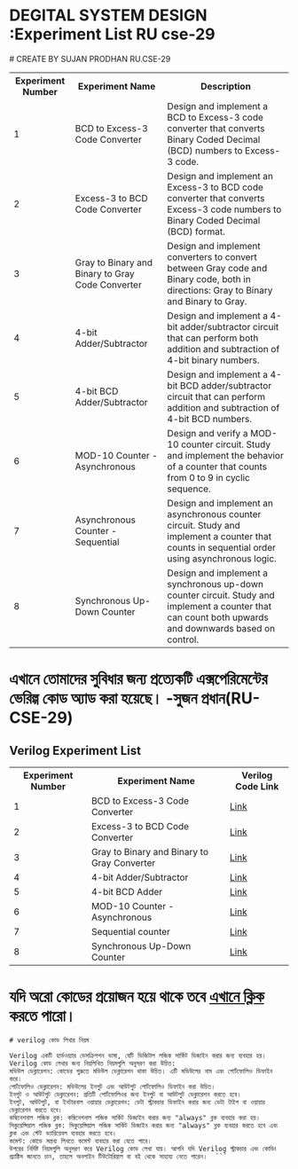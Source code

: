 
<h1>DEGITAL SYSTEM DESIGN :Experiment List RU cse-29</h1>
# CREATE BY SUJAN PRODHAN RU.CSE-29
    <table>
        <tr>
            <th>Experiment Number</th>
            <th>Experiment Name</th>
            <th>Description</th>
        </tr>
        <tr>
            <td>1</td>
            <td>BCD to Excess-3 Code Converter</td>
            <td>Design and implement a BCD to Excess-3 code converter that converts Binary Coded Decimal (BCD) numbers to Excess-3 code.</td>
        </tr>
        <tr>
            <td>2</td>
            <td>Excess-3 to BCD Code Converter</td>
            <td>Design and implement an Excess-3 to BCD code converter that converts Excess-3 code numbers to Binary Coded Decimal (BCD) format.</td>
        </tr>
        <tr>
            <td>3</td>
            <td>Gray to Binary and Binary to Gray Code Converter</td>
            <td>Design and implement converters to convert between Gray code and Binary code, both in directions: Gray to Binary and Binary to Gray.</td>
        </tr>
        <tr>
            <td>4</td>
            <td>4-bit Adder/Subtractor</td>
            <td>Design and implement a 4-bit adder/subtractor circuit that can perform both addition and subtraction of 4-bit binary numbers.</td>
        </tr>
        <tr>
            <td>5</td>
            <td>4-bit BCD Adder/Subtractor</td>
            <td>Design and implement a 4-bit BCD adder/subtractor circuit that can perform addition and subtraction of 4-bit BCD numbers.</td>
        </tr>
        <tr>
            <td>6</td>
            <td>MOD-10 Counter - Asynchronous</td>
            <td>Design and verify a MOD-10 counter circuit. Study and implement the behavior of a counter that counts from 0 to 9 in cyclic sequence.</td>
        </tr>
        <tr>
            <td>7</td>
            <td>Asynchronous Counter - Sequential</td>
            <td>Design and implement an asynchronous counter circuit. Study and implement a counter that counts in sequential order using asynchronous logic.</td>
        </tr>
        <tr>
            <td>8</td>
            <td>Synchronous Up-Down Counter</td>
            <td>Design and implement a synchronous up-down counter circuit. Study and implement a counter that can count both upwards and downwards based on control.</td>
        </tr>
    </table>

# এখানে তোমাদের সুবিধার জন্য প্রত্যেকটি এক্সপেরিমেন্টের ভেরিল্গ কোড অ্যাড করা হয়েছে। -সুজন প্রধান(RU-CSE-29)
<h2>Verilog Experiment List</h2>

<table>
    <tr>
        <th>Experiment Number</th>
        <th>Experiment Name</th>
        <th>Verilog Code Link</th>
    </tr>
    <tr>
        <td>1</td>
        <td>BCD to Excess-3 Code Converter</td>
        <td><a href="https://github.com/prodhan2/DSD_verilog/blob/main/BCD%20to%20EXcess3.v">Link</a></td>
    </tr>
    <tr>
        <td>2</td>
        <td>Excess-3 to BCD Code Converter</td>
        <td><a href="https://github.com/prodhan2/DSD_verilog/blob/main/BCD%20to%20EXcess3.v">Link</a></td>
    </tr>
    <tr>
        <td>3</td>
        <td>Gray to Binary and Binary to Gray Converter</td>
        <td><a href="https://github.com/prodhan2/DSD_verilog/blob/main/Binary_to_gray.v">Link</a></td>
    </tr>
    <tr>
        <td>4</td>
        <td>4-bit Adder/Subtractor</td>
        <td><a href="https://github.com/prodhan2/DSD_verilog/blob/main/4%20bit%20adder%20subtractor.v">Link</a></td>
    </tr>
    <tr>
        <td>5</td>
        <td>4-bit BCD Adder</td>
        <td><a href="https://github.com/prodhan2/DSD_verilog/blob/main/BCD%20adder.v">Link</a></td>
    </tr>
    <tr>
        <td>6</td>
        <td>MOD-10 Counter - Asynchronous</td>
        <td><a href="https://github.com/prodhan2/DSD_verilog/blob/main/Mod%2010%20counter%20.v">Link</a></td>
    </tr>
    <tr>
        <td>7</td>
        <td> Sequential counter </td>
        <td><a href="https://github.com/prodhan2/DSD_verilog/blob/main/4%20bit%20sequential%20%20up%20down%20%20counter%20.v">Link</a></td>
    </tr>
    <tr>
        <td>8</td>
        <td>Synchronous Up-Down Counter</td>
        <td><a href="https://github.com/prodhan2/DSD_verilog/blob/main/3Bit%20synchornous%20up%20down%20counter.v">Link</a></td>
    </tr>
</table>

# যদি অরো কোডের  প্রয়োজন হয়ে থাকে তবে  <a href="https://github.com/prodhan2/DSD_verilog">এখানে ক্লিক</a> করতে পারো। 

```
# verilog কোড লিখার নিয়ম

Verilog একটি হার্ডওয়্যার ডেসক্রিপশন ভাষা, যেটি ডিজিটাল লজিক সার্কিট ডিজাইন করার জন্য ব্যবহার হয়। Verilog কোড লেখার জন্য নিম্নলিখিত নিয়মগুলি অনুসরণ করা উচিত:
মডিউল ডেক্লারেশন: কোডের শুরুতে মডিউল ডেক্লারেশন থাকা উচিত। এটি মডিউলের নাম এবং পোর্টফোলিও ডিফাইন করে।
পোর্টফোলিও ডেক্লারেশন: মডিউলের ইনপুট এবং আউটপুট পোর্টফোলিও ডিফাইন করা উচিত।
ইনপুট ও আউটপুট ডেক্লারেশন: প্রতিটি পোর্টফোলিওর জন্য ইনপুট বা আউটপুট ডেক্লারেশন করতে হবে।
ইনপুট, আউটপুট, বা ইনটারনাল ওয়ায়ার ডেক্লারেশন: ডেটা স্ট্রাকচার ডিফাইন করার জন্য ডেটা টাইপ বা ওয়ায়ার ডেক্লারেশন করতে হবে।
কম্বিনেশনাল লজিক ব্লক: কম্বিনেশনাল লজিক সার্কিট ডিজাইন করার জন্য "always" ব্লক ব্যবহার করা হয়।
সিকুয়েন্সিয়াল লজিক ব্লক: সিকুয়েন্সিয়াল লজিক সার্কিট ডিজাইন করার জন্য "always" ব্লক ব্যবহার করতে হবে এবং ক্লক এবং স্টেট ভ্যারিয়েবল ব্যবহার করতে হবে।
কমেন্ট: কোডে মন্তব্য লিখতে কমেন্ট ব্যবহার করা যেতে পারে।
উপরের নির্দিষ্ট নিয়মগুলি অনুসরণ করে Verilog কোড লেখা যায়। আপনি যদি Verilog স্ট্রাকচার এবং কোডিং প্র্যাক্টিস জানতে চান, তাহলে অনলাইন টিউটোরিয়াল বা বই থেকে সাহায্য নেতে পারেন।  ```


